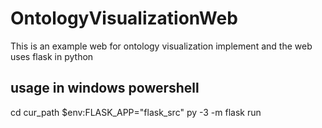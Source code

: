 # OntologyVisualizationWeb
This is an example web for ontology visualization implement and the web uses flask in python

## usage in windows powershell

cd cur_path
$env:FLASK_APP="flask_src"
py -3 -m flask run
